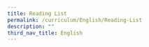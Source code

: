 ```yaml
---
title: Reading List
permalink: /curriculum/English/Reading-List
description: ""
third_nav_title: English
---
```

